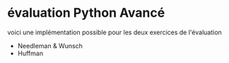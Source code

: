 # évaluation Python Avancé

voici une implémentation possible pour les deux exercices de l'évaluation

* Needleman & Wunsch
* Huffman
